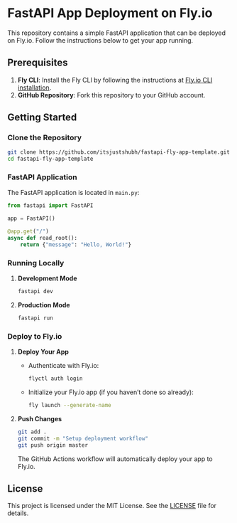 # FastAPI App Deployment on Fly.io

This repository contains a simple FastAPI application that can be deployed on Fly.io. Follow the instructions below to get your app running.

## Prerequisites

1. **Fly CLI**: Install the Fly CLI by following the instructions at [Fly.io CLI installation](https://fly.io/docs/hands-on/install-flyctl/).
2. **GitHub Repository**: Fork this repository to your GitHub account.

## Getting Started

### Clone the Repository

```bash
git clone https://github.com/itsjustshubh/fastapi-fly-app-template.git
cd fastapi-fly-app-template
```

### FastAPI Application

The FastAPI application is located in `main.py`:

```python
from fastapi import FastAPI

app = FastAPI()

@app.get("/")
async def read_root():
    return {"message": "Hello, World!"}
```

### Running Locally

1. **Development Mode**

   ```bash
   fastapi dev
   ```

2. **Production Mode**

   ```bash
   fastapi run
   ```

### Deploy to Fly.io

1. **Deploy Your App**

   - Authenticate with Fly.io:

     ```bash
     flyctl auth login
     ```

   - Initialize your Fly.io app (if you haven’t done so already):

     ```bash
     fly launch --generate-name
     ```

2. **Push Changes**

   ```bash
   git add .
   git commit -m "Setup deployment workflow"
   git push origin master
   ```

   The GitHub Actions workflow will automatically deploy your app to Fly.io.

## License

This project is licensed under the MIT License. See the [LICENSE](LICENSE) file for details.
